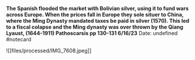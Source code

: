 

**The Spanish flooded the market with Bolivian silver, using it to fund wars across Europe. When the prices fall in Europe they sole situer to China, where the Ming Dynasty mandated taxes be paid in silver (1570). This led to a fiscal colapse and the Ming dynasty was over thrown by the Qiang Lyaust, (1644-1911) Pathoscarsis pp 130-131 6/16/23** 
Date: undefined
 #notecard

![[files/processed/IMG_7608.jpeg]]